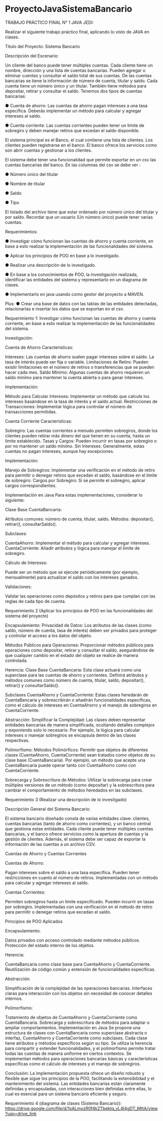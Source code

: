 # ProyectoJavaSistemaBancario
TRABAJO PRÁCTICO FINAL N° 1 JAVA JEDI:

Realizar el siguiente trabajo práctico final, aplicando lo visto de JAVA en clases.

Título del Proyecto: Sistema Bancario

Descripción del Escenario:

Un cliente del banco puede tener múltiples cuentas. Cada cliente tiene un nombre, dirección y una lista de cuentas bancarias. Pueden agregar o eliminar cuentas y consultar el saldo total de sus cuentas. De las cuentas bancarias se tiene la información de número de cuenta, titular y saldo. Cada cuenta tiene un número único y un titular. También tiene métodos para depositar, retirar y consultar el saldo. Tenemos dos tipos de cuentas bancarias:

● Cuenta de ahorro: Las cuentas de ahorro pagan intereses a una tasa específica. Deberás implementar un método para calcular y agregar intereses al saldo.

● Cuenta corriente: Las cuentas corrientes pueden tener un límite de sobregiro y deben manejar retiros que excedan el saldo disponible.

El sistema principal es el Banco, el cual contiene una lista de clientes. Los clientes pueden registrarse en el banco. El banco ofrece los servicios como son abrir cuentas y gestionar a los clientes.

El sistema debe tener una funcionalidad que permite exportar en un csv las cuentas bancarias del banco. En las columnas del csv se debe ver :

● Número único del titular

● Nombre de titular

● Saldo

● Tipo

El listado del archivo tiene que estar ordenado por número único del titular y por saldo. Recordar que un usuario (Un número único) puede tener varias cuentas.

Requerimientos:

● Investigar cómo funcionan las cuentas de ahorro y cuenta corriente, en base a esto realizar la implementación de las funcionalidades del sistema.

● Aplicar los principios de POO en base a lo investigado.

● Realizar una descripción de lo investigado.

● En base a los conocimientos de POO, la investigación realizada, identificar las entidades del sistema y representarlo en un diagrama de clases.

● Implementarlo en java usando como gestor del proyecto a MAVEN.

Plus: ● Crear una base de datos con las tablas de las entidades detectadas, relacionarlas e insertar los datos que se exportan en el csv.

Requerimiento 1: Investigar cómo funcionan las cuentas de ahorro y cuenta corriente, en base a esto realizar la implementación de las funcionalidades del sistema.

Investigación:

Cuenta de Ahorro Características:

Intereses: Las cuentas de ahorro suelen pagar intereses sobre el saldo. La tasa de interés puede ser fija o variable. Limitaciones de Retiro: Pueden existir limitaciones en el número de retiros o transferencias que se pueden hacer cada mes. Saldo Mínimo: Algunas cuentas de ahorro requieren un saldo mínimo para mantener la cuenta abierta o para ganar intereses.

Implementación:

Método para Calcular Intereses: Implementar un método que calcule los intereses basándose en la tasa de interés y el saldo actual. Restricciones de Transacciones: Implementar lógica para controlar el número de transacciones permitidas.

Cuenta Corriente Características:

Sobregiro: Las cuentas corrientes a menudo permiten sobregiros, donde los clientes pueden retirar más dinero del que tienen en su cuenta, hasta un límite establecido. Tasas y Cargos: Pueden incurrir en tasas por sobregiro o por no mantener un saldo mínimo. Sin Intereses: Generalmente, estas cuentas no pagan intereses, aunque hay excepciones.

Implementación:

Manejo de Sobregiros: Implementar una verificación en el método de retiro para permitir o denegar retiros que excedan el saldo, basándose en el límite de sobregiro. Cargos por Sobregiro: Si se permite el sobregiro, aplicar cargos correspondientes.

Implementación en Java Para estas implementaciones, considerar lo siguiente:

Clase Base CuentaBancaria:

Atributos comunes: número de cuenta, titular, saldo. Métodos: depositar(), retirar(), consultarSaldo().

Subclases:

CuentaAhorro: Implementar el método para calcular y agregar intereses. CuentaCorriente: Añadir atributos y lógica para manejar el límite de sobregiro.

Cálculo de Intereses:

Puede ser un método que se ejecute periódicamente (por ejemplo, mensualmente) para actualizar el saldo con los intereses ganados.

Validaciones:

Validar las operaciones como depósitos y retiros para que cumplan con las reglas de cada tipo de cuenta.

Requerimiento 2 (Aplicar los principios de POO en las funcionalidades del sistema del proyecto)

Encapsulamiento: Privacidad de Datos: Los atributos de las clases (como saldo, número de cuenta, tasa de interés) deben ser privados para proteger y controlar el acceso a los datos del objeto.

Métodos Públicos para Operaciones: Proporcionar métodos públicos para operaciones como depositar, retirar y consultar el saldo, asegurándose de que cualquier cambio en el estado del objeto se realice de manera controlada.

Herencia: Clase Base CuentaBancaria: Esta clase actuará como una superclase para las cuentas de ahorro y corrientes. Definirá atributos y métodos comunes como número de cuenta, titular, saldo, depositar(), retirar() y consultarSaldo().

Subclases CuentaAhorro y CuentaCorriente: Estas clases heredarán de CuentaBancaria y sobrescribirán o añadirán funcionalidades específicas, como el cálculo de intereses en CuentaAhorro y el manejo de sobregiros en CuentaCorriente.

Abstracción: Simplificar la Complejidad: Las clases deben representar entidades bancarias de manera simplificada, ocultando detalles complejos y exponiendo solo lo necesario. Por ejemplo, la lógica para calcular intereses o manejar sobregiros se encapsula dentro de las clases respectivas.

Polimorfismo: Métodos Polimórficos: Permitir que objetos de diferentes clases (CuentaAhorro, CuentaCorriente) sean tratados como objetos de su clase base (CuentaBancaria). Por ejemplo, un método que acepte una CuentaBancaria puede operar tanto con CuentaAhorro como con CuentaCorriente.

Sobrecarga y Sobrescritura de Métodos: Utilizar la sobrecarga para crear múltiples versiones de un método (como depositar) y la sobrescritura para cambiar el comportamiento de métodos heredados en las subclases.

Requerimiento 3 (Realizar una descripción de lo investigado)

Descripción General del Sistema Bancario:

El sistema bancario diseñado consta de varias entidades clave: clientes, cuentas bancarias (tanto de ahorro como corrientes), y un banco central que gestiona estas entidades. Cada cliente puede tener múltiples cuentas bancarias, y el banco ofrece servicios como la apertura de cuentas y la gestión de clientes. Además, el sistema debe ser capaz de exportar la información de las cuentas a un archivo CSV.

Cuentas de Ahorro y Cuentas Corrientes

Cuentas de Ahorro:

Pagan intereses sobre el saldo a una tasa específica. Pueden tener restricciones en cuanto al número de retiros. Implementadas con un método para calcular y agregar intereses al saldo.

Cuentas Corrientes:

Permiten sobregiros hasta un límite especificado. Pueden incurrir en tasas por sobregiro. Implementadas con una verificación en el método de retiro para permitir o denegar retiros que excedan el saldo.

Principios de POO Aplicados

Encapsulamiento:

Datos privados con acceso controlado mediante métodos públicos. Protección del estado interno de los objetos.

Herencia:

CuentaBancaria como clase base para CuentaAhorro y CuentaCorriente. Reutilización de código común y extensión de funcionalidades específicas.

Abstracción:

Simplificación de la complejidad de las operaciones bancarias. Interfaces claras para interacción con los objetos sin necesidad de conocer detalles internos.

Polimorfismo:

Tratamiento de objetos de CuentaAhorro y CuentaCorriente como CuentaBancaria. Sobrecarga y sobrescritura de métodos para adaptar o ampliar comportamientos. Implementación en Java Se propone una estructura de clases con CuentaBancaria como superclase abstracta o interfaz, CuentaAhorro y CuentaCorriente como subclases. Cada clase tiene atributos y métodos específicos según su tipo. Se utiliza la herencia para compartir y extender funcionalidades, y el polimorfismo permite tratar todas las cuentas de manera uniforme en ciertos contextos. Se implementan métodos para operaciones bancarias básicas y características específicas como el cálculo de intereses y el manejo de sobregiros.

Conclusión: La implementación propuesta ofrece un diseño robusto y flexible que sigue los principios de la POO, facilitando la extensibilidad y el mantenimiento del sistema. Las entidades bancarias están claramente definidas y encapsuladas, con interacciones bien definidas entre ellas, lo cual es esencial para un sistema bancario eficiente y seguro.

Requerimiento 4 (diagrama de clases (Sistema Bancario)): https://drive.google.com/file/d/1xALmxzR0f4k2Tbektq_yL4I4gDT_MttA/view?usp=drive_link
